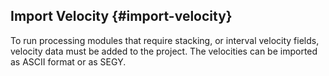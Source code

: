 ## Import Velocity {#import-velocity}

To run processing modules that require stacking, or interval velocity fields, velocity data must be added to the project. The velocities can be imported as ASCII format or as SEGY.